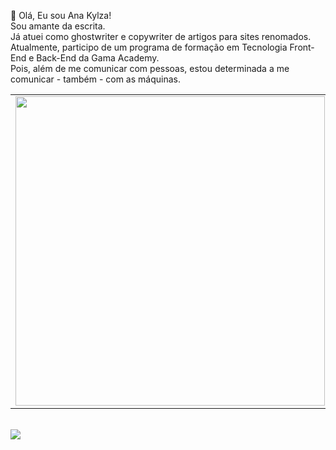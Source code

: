👋 Olá, Eu sou Ana Kylza!<br>
Sou amante da escrita.<br>
Já atuei como ghostwriter e copywriter de artigos para sites renomados.<br>
Atualmente, participo de um programa de formação em Tecnologia Front-End e Back-End da Gama Academy.<br>
Pois, além de me comunicar com pessoas, estou determinada a me comunicar - também - com as máquinas.

<center>
<table>
    <tr>
        <td><img width="495px" align="left" src="https://github-readme-stats.vercel.app/api?username=akylza&theme=buefy"/></td>
        <td><img width="400px" align="left" src="https://github-readme-stats.vercel.app/api/top-langs/?username=akylza&layout=compact&theme=buefy" /></td> 
    </tr>   
</table>
</center> 
<br>
  <a href="https://www.linkedin.com/in/akylza" target="_blank"><img src="https://img.shields.io/badge/-LinkedIn-%230077B5?style=for-the-badge&logo=linkedin&logoColor=white" target="_blank"></a> 
